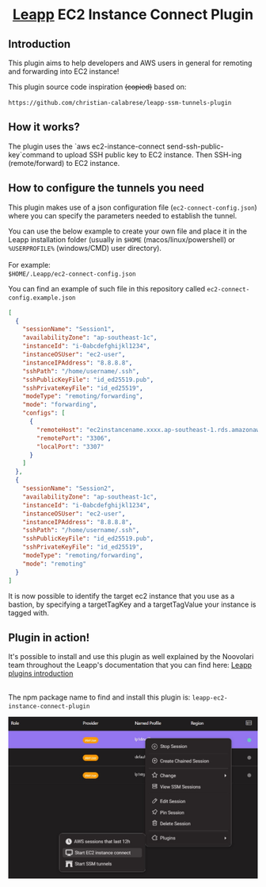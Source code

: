 <h1 align="center"><a href="https://www.leapp.cloud">Leapp</a> EC2 Instance Connect Plugin</h1>

<h2>Introduction</h2>
<p>This plugin aims to help developers and AWS users in general for remoting and forwarding into EC2 instance!</p>
<p>This plugin source code inspiration <del>(copied)</del> based on:</p> 

`https://github.com/christian-calabrese/leapp-ssm-tunnels-plugin`

<h2>How it works?</h2>
The plugin uses the `aws ec2-instance-connect send-ssh-public-key`command to upload SSH public key to EC2 instance. Then SSH-ing (remote/forward) to EC2 instance.

<h2>How to configure the tunnels you need</h2>

This plugin makes use of a json configuration file (`ec2-connect-config.json`) where you can specify the parameters needed to establish the tunnel.

You can use the below example to create your own file and place it in the Leapp installation folder (usually in `$HOME` (macos/linux/powershell) or `%USERPROFILE%` (windows/CMD) user directory).<br><br>
For example:<br>
`$HOME/.Leapp/ec2-connect-config.json`

You can find an example of such file in this repository called `ec2-connect-config.example.json`

```json
[
  {
    "sessionName": "Session1",
    "availabilityZone": "ap-southeast-1c",
    "instanceId": "i-0abcdefghijkl1234",
    "instanceOSUser": "ec2-user",
    "instanceIPAddress": "8.8.8.8",
    "sshPath": "/home/username/.ssh",
    "sshPublicKeyFile": "id_ed25519.pub",
    "sshPrivateKeyFile": "id_ed25519",
    "modeType": "remoting/forwarding",
    "mode": "forwarding",
    "configs": [
      {
        "remoteHost": "ec2instancename.xxxx.ap-southeast-1.rds.amazonaws.com",
        "remotePort": "3306",
        "localPort": "3307"
      }
    ]
  },
  {
    "sessionName": "Session2",
    "availabilityZone": "ap-southeast-1c",
    "instanceId": "i-0abcdefghijkl1234",
    "instanceOSUser": "ec2-user",
    "instanceIPAddress": "8.8.8.8",
    "sshPath": "/home/username/.ssh",
    "sshPublicKeyFile": "id_ed25519.pub",
    "sshPrivateKeyFile": "id_ed25519",
    "modeType": "remoting/forwarding",
    "mode": "remoting"
  }
]
```
It is now possible to identify the target ec2 instance that you use as a bastion, by specifying a targetTagKey and a targetTagValue your instance is tagged with.

<h2>Plugin in action!</h2>
It's possible to install and use this plugin as well explained by the Noovolari team throughout the Leapp's documentation that you can find here:
<a href="https://docs.leapp.cloud/0.17.0/plugins/plugins-introduction/">Leapp plugins introduction</a><br><br>

The npm package name to find and install this plugin is: `leapp-ec2-instance-connect-plugin`

<img src="how_to_use.jpg">

